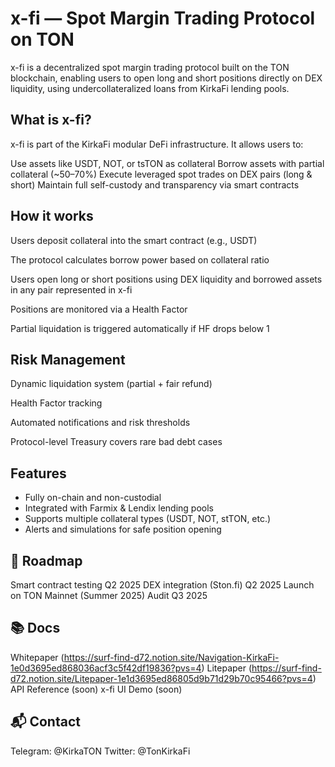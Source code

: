 # x-fi — Spot Margin Trading Protocol on TON

x-fi is a decentralized spot margin trading protocol built on the TON blockchain, enabling users to open long and short positions directly on DEX liquidity, using undercollateralized loans from KirkaFi lending pools.

## What is x-fi?

x-fi is part of the KirkaFi modular DeFi infrastructure. It allows users to:

Use assets like USDT, NOT, or tsTON as collateral
Borrow assets with partial collateral (~50–70%)
Execute leveraged spot trades on DEX pairs (long & short)
Maintain full self-custody and transparency via smart contracts

## How it works

Users deposit collateral into the smart contract (e.g., USDT)

The protocol calculates borrow power based on collateral ratio

Users open long or short positions using DEX liquidity and borrowed assets in any pair represented in x-fi

Positions are monitored via a Health Factor

Partial liquidation is triggered automatically if HF drops below 1

## Risk Management

Dynamic liquidation system (partial + fair refund)

Health Factor tracking

Automated notifications and risk thresholds

Protocol-level Treasury covers rare bad debt cases

## Features

- Fully on-chain and non-custodial
- Integrated with Farmix & Lendix lending pools
- Supports multiple collateral types (USDT, NOT, stTON, etc.)
- Alerts and simulations for safe position opening

## 📅 Roadmap

Smart contract testing Q2 2025
DEX integration (Ston.fi) Q2 2025
Launch on TON Mainnet (Summer 2025)
Audit Q3 2025

## 📚 Docs

Whitepaper (https://surf-find-d72.notion.site/Navigation-KirkaFi-1e0d3695ed868036acf3c5f42df19836?pvs=4)
Litepaper (https://surf-find-d72.notion.site/Litepaper-1e1d3695ed86805d9b71d29b70c95466?pvs=4)
API Reference (soon)
x-fi UI Demo (soon) 


## 📬 Contact
Telegram: @KirkaTON
Twitter: @TonKirkaFi
